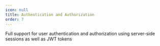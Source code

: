 ```yaml
---
icon: null
title: Authentication and Authorization
order: 7
---
```

Full support for user authentication and authorization using server-side sessions as well as JWT tokens
